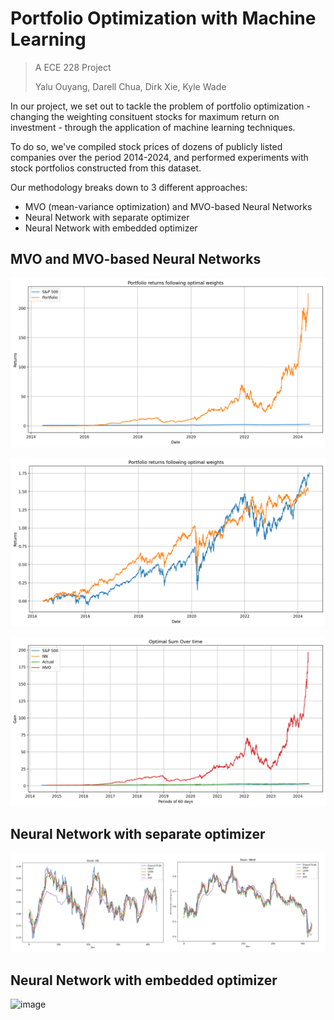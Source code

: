# Portfolio Optimization with Machine Learning

> A ECE 228 Project
>
> Yalu Ouyang, Darell Chua, Dirk Xie, Kyle Wade


In our project, we set out to tackle the problem of portfolio optimization - changing the weighting consituent stocks for maximum return on investment - through the application of machine learning techniques.

To do so, we've compiled stock prices of dozens of publicly listed companies over the period 2014-2024, and performed experiments with stock portfolios constructed from this dataset.

Our methodology breaks down to 3 different approaches:

- MVO (mean-variance optimization) and MVO-based Neural Networks
- Neural Network with separate optimizer
- Neural Network with embedded optimizer

## MVO and MVO-based Neural Networks

![MVO](sample_results/MVO.png)

![MVO with risk aversion factor](sample_results/MVO%20with%20Risk.png)

![MVO-based Neural Network](sample_results/Optimal%20MVO%20and%20NN%20portfolio.png)

## Neural Network with separate optimizer

![NN with separate optimizaer](sample_results/NN_with_separate_optim.png)


## Neural Network with embedded optimizer

<img width="945" alt="image" src="https://github.com/kyle1373/ece228-project/assets/59634395/54f4f2fb-5ee6-4e27-8d02-ca1a9c91d52a">
